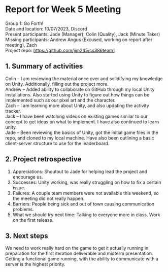 # Report for Week 5 Meeting
Group 1: Go Forth! <br>
Date and location: 10/07/2023, Discord <br>
Present participants: Jade (Manager), Colin (Quality), Jack (Minute Taker) <br>
Missing participants: Andrew Angus (Excused, working on report after meeting), Zach <br>
Project repo: https://github.com/jim245/cs386team1 <br>

## 1. Summary of activities
Colin – I am reviewing the material once over and solidifying my knowledge on Unity. Additionally, filling out the project more. <br>
Andrew – Added ability to collaborate on GitHub through my local Unity installations. Also started using Unity to figure out how things can be implemented such as our pixel art and the character. <br>
Zach – I am learning more about Unity, and also updating the activity tracker.<br>
Jack – I have been watching videos on existing games similar to our concept to get ideas on what to implement. I have also continued to learn unity. <br>
Jade – Been reviewing the basics of Unity, got the initial game files in the repo, and cloned to my local machine. Have also been outlining a basic client-server structure to use for the leaderboard. <br>

## 2. Project retrospective
  1. Appreciations: Shoutout to Jade for helping lead the project and encourage us. <br>
  2. Successes: Unity working, was really struggling on how to fix a certain issue. <br>
  3. Failures: A couple team members were not available this weekend, so the meeting did not really happen. <br>
  4. Barriers: People being sick and out of town causing communication problems. <br>
  5. What we should try next time: Talking to everyone more in class. Work on the first release. <br>

## 3. Next steps
We need to work really hard on the game to get it actually running in preparation for the first iteration deliverable and midterm presentation. Getting a functional game running, with the ability to communicate with a server is the highest priority.

